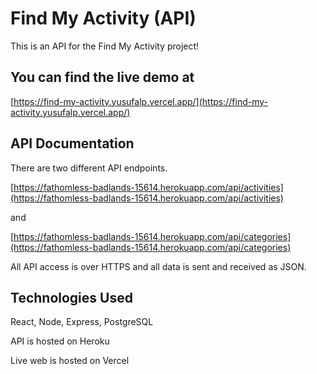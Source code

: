 # Find My Activity (API)

This is an API for the Find My Activity project!

## You can find the live demo at

[https://find-my-activity.yusufalp.vercel.app/](https://find-my-activity.yusufalp.vercel.app/)

## API Documentation

There are two different API endpoints. 

[https://fathomless-badlands-15614.herokuapp.com/api/activities](https://fathomless-badlands-15614.herokuapp.com/api/activities)

and 

[https://fathomless-badlands-15614.herokuapp.com/api/categories](https://fathomless-badlands-15614.herokuapp.com/api/categories)

All API access is over HTTPS and all data is sent and received as JSON.

## Technologies Used
React, Node, Express, PostgreSQL

API is hosted on Heroku

Live web is hosted on Vercel